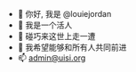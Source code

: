 - 👋 你好, 我是 @louiejordan
- 👀 我是一个活人
- 🌱 碰巧来这世上走一遭
- 💞️ 我希望能够和所有人共同前进
- 📫 admin@uisi.org

<!---
louiejordan/louiejordan is a ✨ special ✨ repository because its `README.md` (this file) appears on your GitHub profile.
You can click the Preview link to take a look at your changes.
--->

